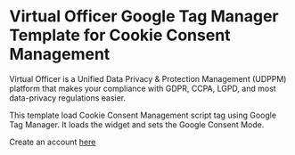 # Virtual Officer Google Tag Manager Template for Cookie Consent Management

Virtual Officer is a Unified Data Privacy & Protection Management (UDPPM) platform that makes your compliance with GDPR, CCPA, LGPD, and most data-privacy regulations easier.

This template load Cookie Consent Management script tag using Google Tag Manager. It loads the widget and sets the Google Consent Mode.

Create an account [here](https://vofficer.io/?utm_source=github&utm_medium=gtm-template)